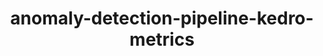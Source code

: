 ---
schema: default
title: anomaly-detection-pipeline-kedro-metrics
organization: ResponsibleAIML
notes: type = kedro_mlflow.io.artifacts.mlflow_artifact_dataset.MetricsDataset.MlflowMetricsDataset
resources:
  - name: anomaly-detection-pipeline-kedro-metrics
    url: 'https://github.com/ResponsibleAIML/django-kedro/tree/main/kedro-projects/anomaly-detection-pipeline-kedro/data/09_tracking/metrics.json/2023-10-27T17.41.36.785Z/metrics.json'
    format: json
category:
  - 09-tracking
maintainer: 
maintainer_email: 
project:
  - anomaly-detection-pipeline-kedro
preview: |
  
---